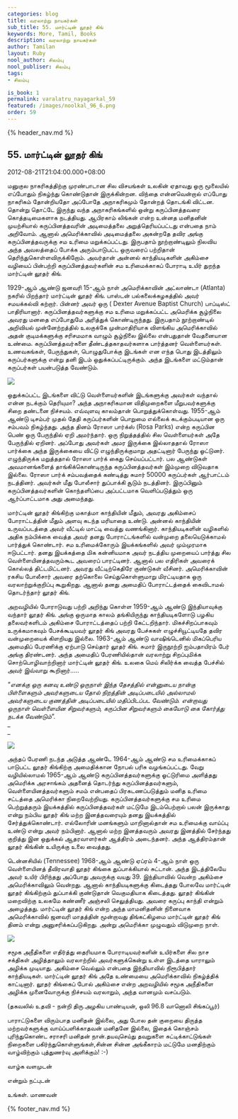```yaml
---
categories: blog
title: வரலாற்று நாயகர்கள்
sub_title: 55. மார்ட்டின் லூதர் கிங்
keywords: More, Tamil, Books
description: வரலாற்று நாயகர்கள்
author: Tamilan
layout: Ruby
nool_author: சிலம்பு
nool_publiser: சிலம்பு
tags:
- சிலம்பு

is_book: 1
permalink: varalatru_nayagarkal_59
featured: /images/noolkal_96_6.png
order: 59
---
```

{% header_nav.md %}

## 55. மார்ட்டின் லூதர் கிங்

2012-08-21T21:04:00.000+08:00

மனுகுல நாகரிகத்திற்கு முரண்பாடான சில விசயங்கள் உலகின் ஏதாவது ஒரு மூலையில் எப்போதும் நிகழ்ந்து கொண்டுதான் இருக்கின்றன. விந்தை என்னவென்றால் எப்போது நாகரிகம் தோன்றியதோ அப்போதே அநாகரிகமும் தோன்றத் தொடங்கி விட்டன. தொன்று தொட்டே இருந்து வந்த அநாகரிகங்களில் ஒன்று கருப்பினத்தவரை கொத்தடிமைகளாக நடத்தியது. ஆபிரகாம் லிங்கன் என்ற உன்னத மனிதனின் முயற்சியால் கருப்பினத்தவரின் அடிமைத்தலை அறுத்தெரியப்பட்டது என்பதை நாம் அறிவோம். ஆனால் அமெரிக்காவில் அடிமைத்தலை அகன்றதே தவிர அங்கு கருப்பினத்தவருக்கு சம உரிமை மறுக்கப்பட்டது. இருபதாம் நூற்றாண்டிலும் நிலவிய அந்த அவலத்தைப் போக்க அரும்பாடுபட்ட ஒருவரைப் பற்றிதான் தெரிந்துகொள்ளவிருக்கிறோம். அவர்தான் அன்னல் காந்தியடிகளின் அகிம்சை வழியைப் பின்பற்றி கருப்பினத்தவர்களின் சம உரிமைக்காகப் போராடி உயிர் துறந்த மார்ட்டின் லூதர் கிங்.

1929-ஆம் ஆண்டு ஜனவரி 15-ஆம் நாள் அமெரிக்காவின் அட்லாண்டா (Atlanta) நகரில் பிறந்தார் மார்ட்டின் லூதர் கிங். பாஸ்டன் பல்கலைக்கழகத்தில் அவர் சமயக்கல்வி கற்றார். பின்னர் அவர் ஒரு ( Dexter Avenue Baptist Church) பாப்டிஸ்ட் பாதிரியானார். கருப்பினத்தவர்களுக்கு சம உரிமை மறுக்கப்பட்ட அமெரிக்க சூழ்நிலை அவரது மனதை எப்போதுமே அரித்துக் கொண்டிருந்தது. இருபதாம் நூற்றாண்டில் அறிவியல் முன்னேற்றத்தில் உலகுக்கே முன்மாதிரியாக விளங்கிய அமெரிக்காவில் அதன் குடிமக்களுக்கு சரிசமமாக வாழும் சூழ்நிலை இல்லை என்பதுதான் வேதனையான உண்மை. கருப்பினத்தவர்களை தீண்டத்தகாதவர்களாக பார்த்தனர் வெள்ளையர்கள். உணவகங்கள், பேருந்துகள், பொழுதுபோக்கு இடங்கள் என எந்த பொது இடத்திலும் கருப்பர்களுக்கு என்று தனி இடம் ஒதுக்கப்பட்டிருக்கும். அந்த இடங்களை மட்டும்தான் கருப்பர்கள் பயன்படுத்த வேண்டும்.

![](http://2.bp.blogspot.com/-CBPIt7mZ7DM/UCMXkGmU7UI/AAAAAAAACDI/tthkM4FrmHo/s320/luthar.jpg)

ஒதுக்கப்பட்ட இடங்களை விட்டு வெள்ளையர்களின் இடங்களுக்கு அவர்கள் வந்தால் என்ன நடக்கும் தெரியுமா? அந்த அநாகரிகமான விதிமுறைகளை மீறுபவர்களுக்கு சிறை தண்டனை நிச்சயம். எவ்வுளவு காலம்தான் பொறுத்துக்கொள்வது. 1955-ஆம் ஆண்டு டிசம்பர் முதல் தேதி கருப்பர்களின் பொறுமை எல்லைக் கடக்கும்படியான ஒரு சம்பவம் நிகழ்ந்தது. அந்த தினம் ரோஸா பார்க்ஸ் (Rosa Parks) என்ற கருப்பின பெண் ஒரு பேருந்தில் ஏறி அமர்ந்தார். ஒரு நிறுத்தத்தில் சில வெள்ளையர்கள் அதே பேருந்தில் ஏறினர். அப்போது அவர்கள் அமர இருக்கை இல்லாததால் ரோஸா பார்க்கை அந்த இருக்கையை விட்டு எழுந்திருக்குமாறு அதட்டினார் பேருந்து ஓட்டுனர். எழுந்திருக்க மறுத்ததால் ரோஸா பார்க் கைது செய்யப்பட்டார். பல ஆண்டுகள் அவமானங்களைத் தாங்கிக்கொண்டிருந்த கருப்பினத்தவர்கள் இம்முறை விடுவதாக இல்லை. ரோஸா பார்க் சம்பவத்தைக் கண்டித்து சுமார் 50000 கருப்பர்கள் ஆர்பாட்டம் நடத்தினர். அவர்கள் மீது போலீசார் துப்பாக்கி சூடும் நடத்தினர். இருப்பினும் கருப்பினத்தவர்களின் கொந்தளிப்பை அப்பட்டமாக வெளிப்படுத்தும் ஒரு ஆர்ப்பாட்டமாக அது அமைந்தது.

மார்ட்டின் லூதர் கிங்கிற்கு மகாத்மா காந்தியின் மீதும், அவரது அகிம்சைப் போராட்டத்தின் மீதும் அளவு கடந்த மரியாதை உண்டு. அன்னல் காந்தியின் உருவப்படத்தை அவர் வீட்டில் மாட்டி வைத்து வணங்கினார். காந்தியடிகளின் வழிகளில் அதிக நம்பிக்கை வைத்த அவர் தனது போராட்டங்களில் வன்முறை தலையெடுக்காமல் பார்த்துக் கொண்டார். சம உரிமைக்கோரும் இயக்கங்களில் அவர் மும்முரமாக ஈடுபட்டார். தனது இயக்கத்தை மிக கன்னியமாக அவர் நடத்திய முறையைப் பார்த்து சில வெள்ளையினத்தவரும்கூட அவரைப் பாரட்டினர். ஆனால் பல எதிரிகள் அவரைக் கொல்லத் திட்டமிட்டனர். அவரது வீட்டிற்கெதிரே குண்டுகள் வீசினர். அமெரிக்காவின் ரகசிய போலீசார் அவரை தற்கொலை செய்துகொள்ளுமாறு மிரட்டியதாக ஒரு வரலாற்றுக்குறிப்பு கூறுகிறது. ஆனால் தனது அமைதிப் போராட்டத்தைக் கைவிடாமல் தொடர்ந்தார் லூதர் கிங்.

அறவழியில் போராடுவது பற்றி அறிந்து கொள்ள 1959-ஆம் ஆண்டு இந்தியாவுக்கு வந்தார் லூதர் கிங். அங்கு ஒருமாத காலம் தங்கியிருந்து காந்தியடிகளோடு பழகிய தலைவர்களிடம் அகிம்சை போராட்டத்தைப் பற்றி கேட்டறிந்தார். மிகச்சிறப்பாகவும் உருக்கமாகவும் பேசக்கூடியவர் லூதர் கிங் அவரது பேச்சுகள் எழுச்சியூட்டியதே தவிர வன்முறையைக் கிளறியது இல்லை. 1963-ஆம் ஆண்டு வாஷிங்டெனில் மிகப்பெரிய அமைதிப் பேரணிக்கு ஏற்பாடு செய்தார் லூதர் கிங். சுமார் இருநூற்றி ஐம்பதாயிரம் பேர் அங்கு திரண்டனர். அந்த அமைதிப் பேரணியில்தான் வரலாற்று சிறப்புமிக்க சொற்பொழிவாற்றினார் மார்ட்டின் லூதர் கிங். உலகை மெய் சிலிர்க்க வைத்த பேச்சில் அவர் இவ்வாறு கூறினார்.....

_"எனக்கு ஒரு கனவு உண்டு ஒருநாள் இந்த தேசத்தில் என்னுடைய நான்கு பிள்ளைகளும் அவர்களுடைய தோல் நிறத்தின் அடிப்படையில் அல்லாமல் அவர்களுடைய குணத்தின் அடிப்படையில் மதிப்பிடப்பட வேண்டும். என்றாவது ஒருநாள் வெள்ளையின சிறுவர்களும், கருப்பின சிறுவர்களும் கையோடு கை கோர்த்து நடக்க வேண்டும்"._  
_  
_

![](http://2.bp.blogspot.com/-TpORHLFJ664/UCMX9p0bfRI/AAAAAAAACDY/_EVF_ktQO40/s320/kingphoto.jpg)

அந்தப் பேரணி நடந்த அடுத்த ஆண்டே 1964-ஆம் ஆண்டு சம உரிமைக்காகப் பாடுபட்ட லூதர் கிங்கிற்கு அமைதிக்கான நோபல் பரிசு வழங்கப்பட்டது. வேறு வழியில்லாமல் 1965-ஆம் ஆண்டு கருப்பினத்தவர்களுக்கு ஓட்டுரிமை அளித்தது அமெரிக்க அரசாங்கம் அதனைத் தொடர்ந்து கருப்பினத்தவர்களும், வெள்ளையினத்தவர்களும் சமம் என்பதைப் பிரகடணப்படுத்தும் மனித உரிமை சட்டத்தை அமெரிக்கா நிறைவேற்றியது. கருப்பினத்தவர்களுக்கு சம உரிமை பெற்றுத்தரும் இயக்கத்தில் கருப்பினத்தவர்கள் மட்டுமே இடம்பெற்றால் பலன் இருக்காது என்று நம்பிய லூதர் கிங் மற்ற இனத்தவரையும் தனது இயக்கத்தில் சேர்த்துக்கொண்டார். எல்லோரின் மனங்களும் மாறினால்தான் சம உரிமைக்கு வாய்ப்பு உண்டு என்று அவர் நம்பினார். ஆனால் மற்ற இனத்தவரும் அவரது இனத்தில் சேர்ந்தது குறித்து இன ஒதுக்கல் ஆதரவாளர்கள் ஆத்திரம் அடைந்தனர். அந்த ஆத்திரம்தான் லூதர் கிங்கின் உயிருக்கு உலை வைத்தது.

டென்னசியில் (Tennessee) 1968-ஆம் ஆண்டு ஏப்ரம் 4-ஆம் நாள் ஒரு வெள்ளையினத் தீவிரவாதி லூதர் கிங்கை துப்பாக்கியால் சுட்டான். அந்த இடத்திலேயே அவர் உயிர் பிரிந்தது அப்போது அவருக்கு வயது 39. இந்தியாவில் வென்ற அகிம்சை அமெரிக்காவிலும் வென்றது. ஆனால் காந்தியடிகளுக்கு கிடைத்தது போலவே மார்ட்டின் லூதர் கிங்கிற்கும் துப்பாக்கி குண்டுதான் வெகுமதியாக கிடைத்தது. லூதர் கிங்கின் மறைவிற்கு உலகமே கண்ணீர் அஞ்சலி செலுத்தியது. அவரை கருப்பு காந்தி என்றும் அழைத்தது. மார்ட்டின் லூதர் கிங் என்ற அந்த மாமனிதனின் நினைவாக அமெரிக்காவில் ஜனவரி மாதத்தின் மூன்றாவது திங்கட்கிழமை மார்ட்டின் லூதர் கிங் தினம் என்று அனுசரிக்கப்படுகிறது. அன்று அமெரிக்கா முழுவதும் விடுமுறை நாள்.

![](http://4.bp.blogspot.com/-dyRLbtsWTjs/UCMX16rA1dI/AAAAAAAACDQ/HSN3I1-4JOw/s320/dr-martin-luther-king-jr-quote.jpg)

சமூக அநீதிகளை எதிர்த்து தைரியமாக போராடியவர்களின் உயிர்களை சில நாச சக்திகள் அழித்தாலும் வரலாற்றில் அவர்களுக்கென்று உள்ள இடத்தை யாராலும் அழிக்க முடியாது. அகிம்சை வெல்லும் என்பதை இந்தியாவில் நிரூபித்தார் காந்தியடிகள். மார்ட்டின் லூதர் கிங் அதே உண்மையை அமெரிக்காவில் நிகழ்த்திக் காட்டினார். லூதர் கிங்கைப் போல் அகிம்சை என்ற அறவழியில் சமூக அநீதிகளை அழிக்க முனைவோருக்கு நிச்சயம் வரலாறும், அந்த வானமும் வசப்படும்.

(தகவலில் உதவி - நன்றி திரு.அழகிய பாண்டியன், ஒலி 96.8 வானொலி சிங்கப்பூர்)

பாராட்டுகளை விரும்பாத மனிதன் இல்லை, அது போல தன் குறையை திருத்த மற்றவர்களுக்கு வாய்ப்பளிக்காதவன் மனிதனே இல்லை, இதைக் கொஞ்சம் புரிந்துகொண்ட சராசரி மனிதன் நான்.தயவுசெய்து தவறுகளை சுட்டிக்காட்டுங்கள் நிறைகளை பகிர்ந்துகொள்ளுங்கள்,சின்ன சின்ன அங்கீகாரம் மட்டுமே மனதிற்கும் வாழ்விற்கும் புத்துணர்வு அளிக்கும்! :-)

வாழ்க வளமுடன்

என்றும் நட்புடன்

உங்கள். மாணவன்

{% footer_nav.md %}